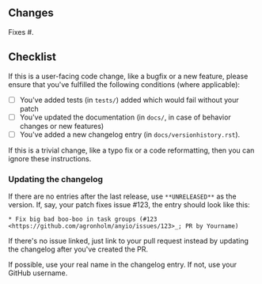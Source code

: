 <!-- Thank you for your contribution! -->
## Changes

Fixes #. <!-- Provide issue number if exists -->

<!-- Please give a short brief about these changes. -->

## Checklist

If this is a user-facing code change, like a bugfix or a new feature, please ensure that
you've fulfilled the following conditions (where applicable):

- [ ] You've added tests (in `tests/`) added which would fail without your patch
- [ ] You've updated the documentation (in `docs/`, in case of behavior changes or new
features)
- [ ] You've added a new changelog entry (in `docs/versionhistory.rst`).

If this is a trivial change, like a typo fix or a code reformatting, then you can ignore
these instructions.

### Updating the changelog

If there are no entries after the last release, use `**UNRELEASED**` as the version.
If, say, your patch fixes issue #123, the entry should look like this:

`* Fix big bad boo-boo in task groups (#123
<https://github.com/agronholm/anyio/issues/123>_; PR by Yourname)`

If there's no issue linked, just link to your pull request instead by updating the
changelog after you've created the PR.

If possible, use your real name in the changelog entry. If not, use your GitHub
username.
